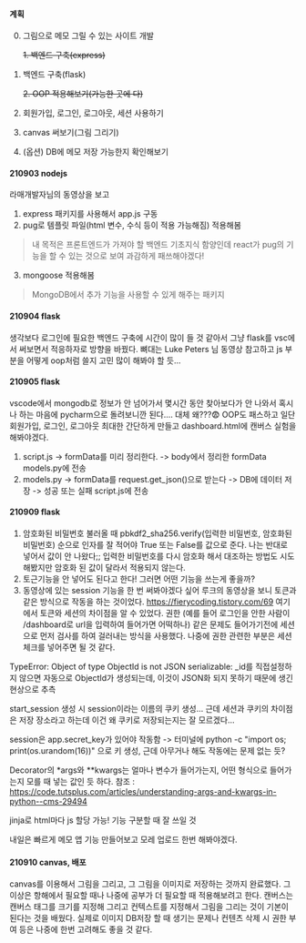 #### 계획
0. 그림으로 메모 그릴 수 있는 사이트 개발
   
    ~~1. 백엔드 구축(express)~~
1. 백엔드 구축(flask)

    ~~2. OOP 적용해보기(가능한 곳에 다)~~
2. 회원가입, 로그인, 로그아웃, 세션 사용하기
3. canvas 써보기(그림 그리기)
4. (옵션) DB에 메모 저장 가능한지 확인해보기

#### 210903 nodejs
라매개발자님의 동영상을 보고 
1. express 패키지를 사용해서 app.js 구동
2. pug로 템플릿 파일(html 변수, 수식 등이 적용 가능해짐) 적용해봄
> 내 목적은 프론트엔드가 가져야 할 백엔드 기초지식 함양인데 react가 pug의 기능을 할 수 있는 것으로 보여 과감하게 패쓰해야겠다!
3. mongoose 적용해봄
> MongoDB에서 추가 기능을 사용할 수 있게 해주는 패키지

#### 210904 flask
생각보다 로그인에 필요한 백엔드 구축에 시간이 많이 들 것 같아서 그냥 flask를 vsc에서 써보면서 적응하자로 방향을 바꿨다.
뼈대는 Luke Peters 님 동영상 참고하고 js 부분을 어떻게 oop처럼 쓸지 고민 많이 해봐야 할 듯...

#### 210905 flask
vscode에서 mongodb로 정보가 안 넘어가서 몇시간 동안 찾아보다가 안 나와서 혹시나 하는 마음에 pycharm으로 돌려보니깐 된다.... 대체 왜???😨 OOP도 패스하고 일단 회원가입, 로그인, 로그아웃 최대한 간단하게 만들고 dashboard.html에 캔버스 실험을 해봐야겠다.
1. script.js -> formData를 미리 정리한다. -> body에서 정리한 formData models.py에 전송
2. models.py -> formData를 request.get_json()으로 받는다 -> DB에 데이터 저장 -> 성공 또는 실패 script.js에 전송

#### 210909 flask
1. 암호화된 비밀번호 불러올 때 pbkdf2_sha256.verify(입력한 비밀번호, 암호화된 비밀번호) 순으로 인자를 잘 적어야 True 또는 False를 값으로 준다.
나는 반대로 넣어서 값이 안 나왔다;; 입력한 비밀번호를 다시 암호화 해서 대조하는 방법도 시도해봤지만 암호화 된 값이 달라서 적용되지 않는다.
2. 토근기능을 안 넣어도 된다고 한다! 그러면 어떤 기능을 쓰는게 좋을까?
3. 동영상에 있는 session 기능을 한 번 써봐야겠다 싶어 루크의 동영상을 보니 토큰과 같은 방식으로 작동을 하는 것이었다. https://fierycoding.tistory.com/69 여기에서 토큰와 세션의 차이점을 알 수 있었다.
권한 (예를 들어 로그인을 안한 사람이 /dashboard로 url을 입력하여 들어가면 어떡하나) 같은 문제도 들어가기전에 세션으로 먼저 검사를 하여 걸러내는 방식을 사용했다. 나중에 권한 관련한 부분은 세션 체크를 넣어주면 될 것 같다.

TypeError: Object of type ObjectId is not JSON serializable: _id를 직접설정하지 않으면 자동으로 ObjectId가 생성되는데, 이것이 JSON화 되지 못하기 때문에 생긴 현상으로 추측

start_session 생성 시 session이라는 이름의 쿠키 생성... 근데 세션과 쿠키의 차이점은 저장 장소라고 하는데 이건 왜 쿠키로 저장되는지는 잘 모르겠다...

session은 app.secret_key가 있어야 작동함 -> 터미널에 python -c "import os; print(os.urandom(16))" 으로 키 생성, 근데 아무거나 해도 작동에는 문제 없는 듯?

Decorator의 *args와 **kwargs는 얼마나 변수가 들어가는지, 어떤 형식으로 들어가는지 모를 때 넣는 값인 듯 하다. 참조 : https://code.tutsplus.com/articles/understanding-args-and-kwargs-in-python--cms-29494

jinja로 html마다 js 할당 가능! 기능 구분할 때 잘 쓰일 것

내일은 빠르게 메모 앱 기능 만들어보고 모레 업로드 한번 해봐야겠다.

#### 210910 canvas, 배포
canvas를 이용해서 그림을 그리고, 그 그림을 이미지로 저장하는 것까지 완료했다.
그 이상은 항해에서 필요할 때나 나중에 공부가 더 필요할 때 적용해보려고 한다.
캔버스는 캔버스 태그를 크기를 지정해 그리고 컨텍스트를 지정해서 그림을 그리는 것이 기본이 된다는 것을 배웠다.
실제로 이미지 DB저장 할 때 생기는 문제나 컨텐츠 삭제 시 권한 부여 등은 나중에 한번 고려해도 좋을 것 같다.